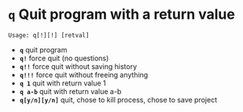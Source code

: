 <!-- TITLE: q -->

#  **`q`** Quit program with a return value


```text
Usage: q[!][!] [retval]
```


- **`q`** quit program
- **`q!`** force quit (no questions)
- **`q!!`** force quit without saving history
- **`q!!!`** force quit without freeing anything
- **`q 1`** quit with return value 1
- **`q a-b`** quit with return value a-b
- **`q[y/n][y/n]`** quit, chose to kill process, chose to save project